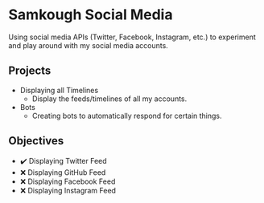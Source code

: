 # Samkough Social Media
Using social media APIs (Twitter, Facebook, Instagram, etc.) to experiment and play around with my social media accounts.

## Projects
* Displaying all Timelines
     * Display the feeds/timelines of all my accounts.
* Bots
     * Creating bots to automatically respond for certain things.

## Objectives
* :heavy_check_mark: Displaying Twitter Feed
* :x: Displaying GitHub Feed
* :x: Displaying Facebook Feed
* :x: Displaying Instagram Feed

